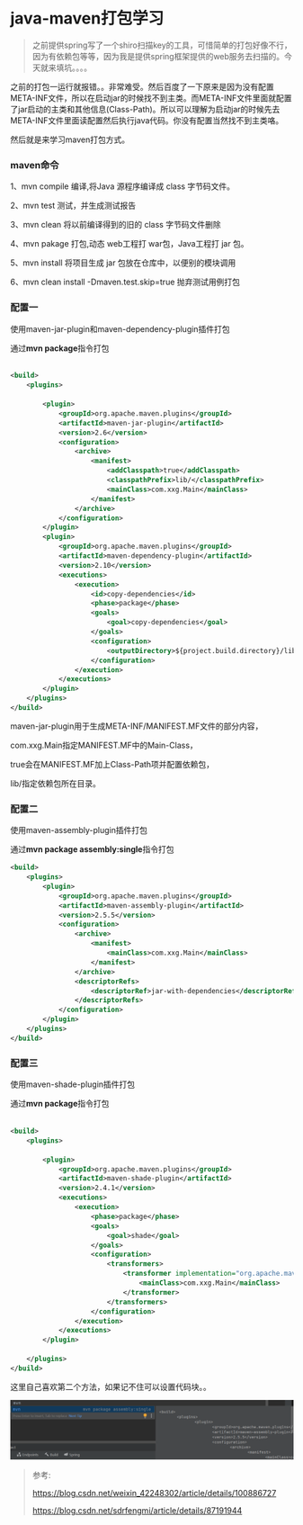 # java-maven打包学习

>之前提供spring写了一个shiro扫描key的工具，可惜简单的打包好像不行，因为有依赖包等等，因为我是提供spring框架提供的web服务去扫描的。今天就来填坑。。。。

之前的打包一运行就报错。。非常难受。然后百度了一下原来是因为没有配置META-INF文件，所以在启动jar的时候找不到主类。而META-INF文件里面就配置了jar启动的主类和其他信息(Class-Path)。所以可以理解为启动jar的时候先去META-INF文件里面读配置然后执行java代码。你没有配置当然找不到主类咯。

然后就是来学习maven打包方式。

### maven命令

1、mvn compile 编译,将Java 源程序编译成 class 字节码文件。

2、mvn test 测试，并生成测试报告

3、mvn clean 将以前编译得到的旧的 class 字节码文件删除

4、mvn pakage 打包,动态 web工程打 war包，Java工程打 jar 包。

5、mvn install 将项目生成 jar 包放在仓库中，以便别的模块调用

6、mvn clean install -Dmaven.test.skip=true  抛弃测试用例打包

### 配置一

使用maven-jar-plugin和maven-dependency-plugin插件打包

通过**mvn package**指令打包

```xml

<build>
	<plugins>
 
		<plugin>
			<groupId>org.apache.maven.plugins</groupId>
			<artifactId>maven-jar-plugin</artifactId>
			<version>2.6</version>
			<configuration>
				<archive>
					<manifest>
						<addClasspath>true</addClasspath>
						<classpathPrefix>lib/</classpathPrefix>
						<mainClass>com.xxg.Main</mainClass>
					</manifest>
				</archive>
			</configuration>
		</plugin>
		<plugin>
			<groupId>org.apache.maven.plugins</groupId>
			<artifactId>maven-dependency-plugin</artifactId>
			<version>2.10</version>
			<executions>
				<execution>
					<id>copy-dependencies</id>
					<phase>package</phase>
					<goals>
						<goal>copy-dependencies</goal>
					</goals>
					<configuration>
						<outputDirectory>${project.build.directory}/lib</outputDirectory>
					</configuration>
				</execution>
			</executions>
		</plugin>
	</plugins>
</build>
```

maven-jar-plugin用于生成META-INF/MANIFEST.MF文件的部分内容，

<mainClass>com.xxg.Main</mainClass>指定MANIFEST.MF中的Main-Class，

<addClasspath>true</addClasspath>会在MANIFEST.MF加上Class-Path项并配置依赖包，

<classpathPrefix>lib/</classpathPrefix>指定依赖包所在目录。



### 配置二

使用maven-assembly-plugin插件打包

通过**mvn package assembly:single**指令打包 

```xml
<build>
	<plugins>
		<plugin>
			<groupId>org.apache.maven.plugins</groupId>
			<artifactId>maven-assembly-plugin</artifactId>
			<version>2.5.5</version>
			<configuration>
				<archive>
					<manifest>
						<mainClass>com.xxg.Main</mainClass>
					</manifest>
				</archive>
				<descriptorRefs>
					<descriptorRef>jar-with-dependencies</descriptorRef>
				</descriptorRefs>
			</configuration>
		</plugin>
	</plugins>
</build>
```

### 配置三

使用maven-shade-plugin插件打包

通过**mvn package**指令打包

```xml
 
<build>  
    <plugins>  
  
        <plugin>  
            <groupId>org.apache.maven.plugins</groupId>  
            <artifactId>maven-shade-plugin</artifactId>  
            <version>2.4.1</version>  
            <executions>  
                <execution>  
                    <phase>package</phase>  
                    <goals>  
                        <goal>shade</goal>  
                    </goals>  
                    <configuration>  
                        <transformers>  
                            <transformer implementation="org.apache.maven.plugins.shade.resource.ManifestResourceTransformer">  
                                <mainClass>com.xxg.Main</mainClass>  
                            </transformer>  
                        </transformers>  
                    </configuration>  
                </execution>  
            </executions>  
        </plugin>  
  
    </plugins>  
</build>  
```

这里自己喜欢第二个方法，如果记不住可以设置代码块。。

![image-20210818111820181](img/image-20210818111820181.png)

>参考:
>
>https://blog.csdn.net/weixin_42248302/article/details/100886727
>
>https://blog.csdn.net/sdrfengmi/article/details/87191944

